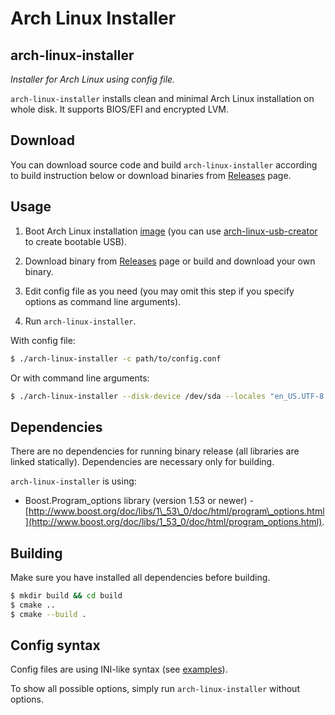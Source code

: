 Arch Linux Installer
====================

arch-linux-installer
--------------------
*Installer for Arch Linux using config file.*

`arch-linux-installer` installs clean and minimal Arch Linux installation 
on whole disk. It supports BIOS/EFI and encrypted LVM.

Download
--------
You can download source code and build `arch-linux-installer` according to build 
instruction below or download binaries from [Releases](https://github.com/brano-holy/arch-linux-installer/releases) 
page.

Usage
-----
1. Boot Arch Linux installation [image](https://www.archlinux.org/download/) (you 
can use [arch-linux-usb-creator](https://github.com/brano-holy/arch-linux-usb-creator) 
to create bootable USB).

2. Download binary from [Releases](https://github.com/brano-holy/arch-linux-installer/releases) 
page or build and download your own binary.

3. Edit config file as you need (you may omit this step if you specify options 
as command line arguments).

4. Run `arch-linux-installer`.

With config file:
```bash
$ ./arch-linux-installer -c path/to/config.conf
```

Or with command line arguments:
```bash
$ ./arch-linux-installer --disk-device /dev/sda --locales "en_US.UTF-8 UTF-8" --lang en\_US --hostname my-arch --timezone Europe/Prague
```

Dependencies
------------
There are no dependencies for running binary release (all libraries are linked 
statically). Dependencies are necessary only for building.

`arch-linux-installer` is using:

* Boost.Program_options library (version 1.53 
or newer) - [http://www.boost.org/doc/libs/1\_53\_0/doc/html/program\_options.html](http://www.boost.org/doc/libs/1_53_0/doc/html/program_options.html).

Building
--------
Make sure you have installed all dependencies before building.

```bash
$ mkdir build && cd build
$ cmake ..
$ cmake --build .
```

Config syntax
-------------
Config files are using INI-like syntax (see [examples](https://github.com/brano-holy/arch-linux-installer/tree/master/examples)).

To show all possible options, simply run `arch-linux-installer` without options.
